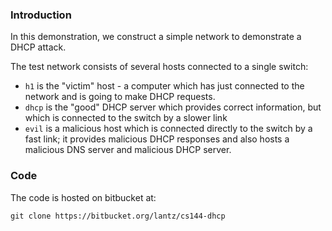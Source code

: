 ### Introduction

In this demonstration, we construct a simple network to demonstrate a DHCP attack.

The test network consists of several hosts connected to a single switch:

* `h1` is the "victim" host - a computer which has just connected to the network and is going to make DHCP requests.
* `dhcp` is the "good" DHCP server which provides correct information, but which is connected to the switch by a slower link
* `evil` is a malicious host which is connected directly to the switch by a fast link; it provides malicious DHCP responses and also hosts a malicious DNS server and malicious DHCP server.

### Code
The code is hosted on bitbucket at:

    git clone https://bitbucket.org/lantz/cs144-dhcp